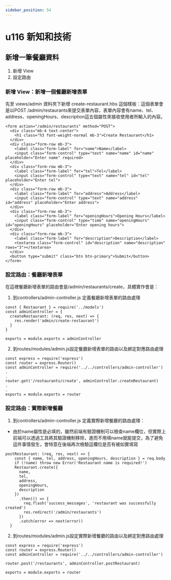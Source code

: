 ```yaml
---
sidebar_position: 54
---
```


# u116 新知和技術 

## 新增一筆餐廳資料 
1. 新增 View
2. 設定路由


### 新增 View：新增一個餐廳新增表單
先至 views/admin 資料夾下新增 create-restaurant.hbs 這個樣板：這個表單會是以POST /admin/restaurants來提交表單內容，表單內容會有name、tel、address、openingHours、description這五個屬性來接收使用者所輸入的內容。
```
<form action="/admin/restaurants" method="POST">
  <div class="mb-4 text-center">
    <h1 class="h3 font-weight-normal mb-3">Create Restaurant</h1>
  </div>
  <div class="form-row mb-3">
    <label class="form-label" for="name">Name</label>
    <input class="form-control" type="text" name="name" id="name" placeholder="Enter name" required>
  </div>
  <div class="form-row mb-3">
    <label class="form-label" for="tel">Tel</label>
    <input class="form-control" type="text" name="tel" id="tel" placeholder="Enter tel">
  </div>
  <div class="form-row mb-3">
    <label class="form-label" for="address">Address</label>
    <input class="form-control" type="text" name="address" id="address" placeholder="Enter address">
  </div>
  <div class="form-row mb-3">
    <label class="form-label" for="openingHours">Opening Hours</label>
    <input class="form-control" type="time" name="openingHours" id="openingHours" placeholder="Enter opening hours">
  </div>
  <div class="form-row mb-3">
    <label class="form-label" for="description">Description</label>
    <textarea class="form-control" id="description" name="description" rows="3"></textarea>
  </div>
  <button type="submit" class="btn btn-primary">Submit</button>
</form>

```

### 設定路由：餐廳新增表單
在這裡餐廳新增表單的路由會是/admin/restaurants/create，具體實作會是：
1. 到controllers/admin-controller.js 定義餐廳新增表單的路由處理
```
const { Restaurant } = require('../models')
const adminController = {
  createRestaurant: (req, res, next) => {
    res.render('admin/create-restaurant')
  }
}

exports = module.exports = adminController
```

2. 到routes/modules/admin.js設定餐廳新增表單的路由以及綁定對應路由處理
```
const express = require('express')
const router = express.Router()
const adminController = require('../../controllers/admin-controller')
.
.
router.get('/restaurants/create', adminController.createRestaurant)
.
.
exports = module.exports = router
```




### 設定路由：實際新增餐廳

1. 到controllers/admin-controller.js 定義實際新增餐廳的路由處理：
  - 由於name屬性是必填的，雖然前端有驗證機制可以檢查name欄位，但實際上前端可以透過工具將其驗證機制移除，進而不用填name就能提交，為了避免這件事情發生，會特意在後端再次檢驗這欄位是否有被如實填寫
```
postRestaurant: (req, res, next) => {
    const { name, tel, address, openingHours, description } = req.body
    if (!name) throw new Error('Restaurant name is required!')
    Restaurant.create({
      name,
      tel,
      address,
      openingHours,
      description
    })
      .then(() => {
        req.flash('success_messages', 'restaurant was successfully created')
        res.redirect('/admin/restaurants')
      })
      .catch(error => next(error))
  }
```
2. 到routes/modules/admin.js設定實際新增餐廳的路由以及綁定對應路由處理
```
const express = require('express')
const router = express.Router()
const adminController = require('../../controllers/admin-controller')

router.post('/restaurants', adminController.postRestaurant)

exports = module.exports = router
```